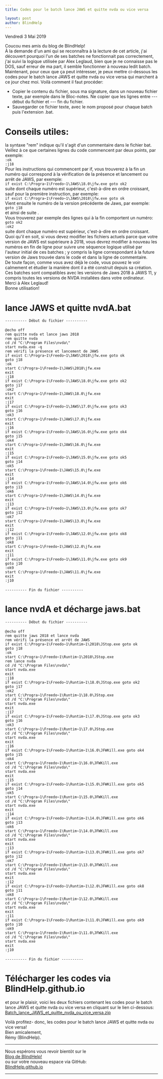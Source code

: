 ```yaml
---
title: Codes pour le batch lance JAWS et quitte nvda ou vice versa

layout: post
author: BlindHelp
---
```


<footer>Vendredi 3 Mai 2019</footer>


Coucou mes amis du blog de BlindHelp!    
À la demande d'un ami qui se reconnaîtra à la lecture de cet article, j'ai découvert pourquoi l'un de ses batches ne fonctionnait pas correctement, j'ai suivi la logique utilisée par Alex Leglaud, bien que je ne connaisse pas le DOS, sauf erreur de ma part, il semble fonctionner à nouveau ledit batch.    
Maintenant, pour ceux que ça peut intéresser, je peux mettre ci-dessous les codes pour le batch lance JAWS et quitte nvda ou vice versa qui marchent à ce jour chez moi. Voilà comment il faut procéder:    

* Copier le contenu du fichier, sous ma signature, dans un nouveau fichier texte, par exemple dans le Bloc-notes. Ne copier que les lignes entre --- début du fichier et --- fin du fichier.  
* Sauvegarder ce fichier texte, avec le nom proposé pour chaque batch puis l'extension .bat.  

# Conseils utiles: #
la syntaxe "rem" indique qu'il s'agit d'un commentaire dans le fichier bat.
Veillez à ce que certaines lignes du code commencent par deux points, par exemple:    
`:ok`    
`:j18`    
Pour  les instructions qui commencent par if, vous trouverez à la fin un numéro qui correspond à la   vérification de la présence et lancement ou arrêt de JAWS, par exemple:    
`if exist C:\Progra~1\Freedo~1\JAWS\18.0\jfw.exe goto ok2`    
suite dont chaque numéro est supérieur, c'est-à-dire en ordre croissant, sauf pour la première instruction, par exemple:    
`if exist C:\Progra~1\Freedo~1\JAWS\2018\jfw.exe goto ok`    
Vient ensuite le numéro de la version précédente de Jaws, par exemple:    
`goto j18`    
et ainsi de suite .    
Vous trouverez par exemple des lignes qui à la fin comportent un numéro:    
`goto ok2`    
 `:ok2`    
suite dont chaque numéro est supérieur, c'est-à-dire en ordre croissant.    
Quoi qu'il en soit, si vous devez modifier les fichiers actuels parce que votre version de JAWS est supérieure à 2018, vous devrez modifier à nouveau les numéros en fin de ligne pour suivre une séquence logique  utilisé par l'auteur initial de ces batches ; y compris la ligne correspondant à la future version de Jaws trouvée dans le code et dans la ligne de commentaire.    
De toute façon, comme vous avez déjà le code, vous pouvez le voir calmement et étudier la manière dont il a été construit depuis sa création. Ces batches sont compatibles avec les versions de Jaws 2018 à JAWS 11, y compris toutes les versions de NVDA installées dans votre ordinateur.    
Merci à Alex  Leglaud!    
Bonne utilisation!    

# lance JAWS et quitte nvdA.bat #
`---------- Début du fichier ----------`    
<br>
`@echo off`    
`rem quitte nvda et lance jaws 2018`    
`rem quitte nvda`    
`cd /d "C:\Program Files\nvda\"`    
`start nvda.exe -q`    
`rem vérifi la présence et lancement de JAWS`    
`if exist C:\Progra~1\Freedo~1\JAWS\2018\jfw.exe goto ok`    
`goto j18`    
`:ok`    
`start C:\Progra~1\Freedo~1\JAWS\2018\jfw.exe`    
`exit`    
`:j18`    
`if exist C:\Progra~1\Freedo~1\JAWS\18.0\jfw.exe goto ok2`    
`goto j17`    
`:ok2`    
`start C:\Progra~1\Freedo~1\JAWS\18.0\jfw.exe`    
`exit`    
`:j17`    
`if exist C:\Progra~1\Freedo~1\JAWS\17.0\jfw.exe goto ok3`    
`goto j16`    
`:ok3`    
`start C:\Progra~1\Freedo~1\JAWS\17.0\jfw.exe`    
`exit`    
`:j16`    
`if exist C:\Progra~1\Freedo~1\JAWS\16.0\jfw.exe goto ok4`    
`goto j15`    
`:ok4`    
`start C:\Progra~1\Freedo~1\JAWS\16.0\jfw.exe`    
`exit`    
`:j15`    
`if exist C:\Progra~1\Freedo~1\JAWS\15.0\jfw.exe goto ok5`    
`goto j14`    
`:ok5`    
`start C:\Progra~1\Freedo~1\JAWS\15.0\jfw.exe`    
`exit`    
`:j14`    
`if exist C:\Progra~1\Freedo~1\JAWS\14.0\jfw.exe goto ok6`    
`goto j13`    
`:ok6`    
`start C:\Progra~1\Freedo~1\JAWS\14.0\jfw.exe`    
`exit`    
`:j13`    
`if exist C:\Progra~1\Freedo~1\JAWS\13.0\jfw.exe goto ok7`    
`goto j12`    
`:ok7`    
`start C:\Progra~1\Freedo~1\JAWS\13.0\jfw.exe`    
`exit`    
`:j12`    
`if exist C:\Progra~1\Freedo~1\JAWS\12.0\jfw.exe goto ok8`    
`goto j11`    
`:ok8`    
`start C:\Progra~1\Freedo~1\JAWS\12.0\jfw.exe`    
`exit`    
`:j11`    
`if exist C:\Progra~1\Freedo~1\JAWS\11.0\jfw.exe goto ok9`    
`goto j10`    
`:ok9`    
`start C:\Progra~1\Freedo~1\JAWS\11.0\jfw.exe`    
`exit`    
`:j10`    
<br>
`---------- Fin du fichier ----------`

# lance nvdA et décharge jaws.bat # 
`---------- Début du fichier ----------`    
<br>
`@echo off`    
`rem quitte jaws 2018 et lance nvda`    
`rem vérifi la présence et arrêt de JAWS`    
`if exist C:\Progra~1\Freedo~1\Runtim~1\2018\JStop.exe goto ok`    
`goto j18`    
`:ok`    
`start C:\Progra~1\Freedo~1\Runtim~1\2018\JStop.exe`    
`rem lance nvda`    
`cd /d "C:\Program Files\nvda\"`    
`start nvda.exe`    
`exit`    
`:j18`    
`if exist C:\Progra~1\Freedo~1\Runtim~1\18.0\JStop.exe goto ok2`    
`goto j17`    
`:ok2`    
`start C:\Progra~1\Freedo~1\Runtim~1\18.0\JStop.exe`    
`cd /d "C:\Program Files\nvda\"`    
`start nvda.exe`    
`exit`    
`:j17`    
`if exist C:\Progra~1\Freedo~1\Runtim~1\17.0\JStop.exe goto ok3`    
`goto j16`    
`:ok3`    
`start C:\Progra~1\Freedo~1\Runtim~1\17.0\JStop.exe`    
`cd /d "C:\Program Files\nvda\"`    
`start nvda.exe`    
`exit`    
`:j16`    
`if exist C:\Progra~1\Freedo~1\Runtim~1\16.0\JFWKill.exe goto ok4`    
`goto j15`    
`:ok4`    
`start C:\Progra~1\Freedo~1\Runtim~1\16.0\JFWKill.exe`    
`cd /d "C:\Program Files\nvda\"`    
`start nvda.exe`    
`exit`    
`:j15`    
`if exist C:\Progra~1\Freedo~1\Runtim~1\15.0\JFWKill.exe goto ok5`    
`goto j14`    
`:ok5`    
`start C:\Progra~1\Freedo~1\Runtim~1\15.0\JFWKill.exe`    
`cd /d "C:\Program Files\nvda\"`    
`start nvda.exe`    
`exit`    
`:j14`    
`if exist C:\Progra~1\Freedo~1\Runtim~1\14.0\JFWKill.exe goto ok6`    
`goto j13`    
`:ok6`    
`start C:\Progra~1\Freedo~1\Runtim~1\14.0\JFWKill.exe`    
`cd /d "C:\Program Files\nvda\"`    
`start nvda.exe`    
`exit`    
`:j13`    
`if exist C:\Progra~1\Freedo~1\Runtim~1\13.0\JFWKill.exe goto ok7`    
`goto j12`    
`:ok7`    
`start C:\Progra~1\Freedo~1\Runtim~1\13.0\JFWKill.exe`    
`cd /d "C:\Program Files\nvda\"`    
`start nvda.exe`    
`exit`    
`:j12`    
`if exist C:\Progra~1\Freedo~1\Runtim~1\12.0\JFWKill.exe goto ok8`    
`goto j11`    
`:ok8`    
`start C:\Progra~1\Freedo~1\Runtim~1\12.0\JFWKill.exe`    
`cd /d "C:\Program Files\nvda\"`    
`start nvda.exe`    
`exit`    
`:j11`    
`if exist C:\Progra~1\Freedo~1\Runtim~1\11.0\JFWKill.exe goto ok9`    
`goto j10`    
`:ok9`    
`start C:\Progra~1\Freedo~1\Runtim~1\11.0\JFWKill.exe`    
`cd /d "C:\Program Files\nvda\"`    
`start nvda.exe`    
`exit`    
`:j10`    
<br>
`---------- Fin du fichier ----------`    

# Télécharger les codes via BlindHelp.github.io #
et pour le plaisir, voici les deux fichiers contenant les codes pour le batch lance JAWS et quitte nvda ou vice versa en cliquant sur le lien ci-dessous:    
[Batch_lance_JAWS_et_quitte_nvda_ou_vice_versa.zip](https://blindhelp.github.io/Batch_lance_JAWS_et_quitte_nvda_ou_vice_versa.zip)    

Voilà  profitez- donc, les codes pour le batch lance JAWS et quitte nvda ou vice versa!                
Bien amicalement,              
Rémy (BlindHelp).

---

Nous espérons vous revoir bientôt sur le      
[Blog de BlindHelp!](http://blindhelp.blogspot.fr/)                    
ou sur  votre nouveau espace via GitHub:                     
[BlindHelp.github.io](https://blindhelp.github.io)                    

---